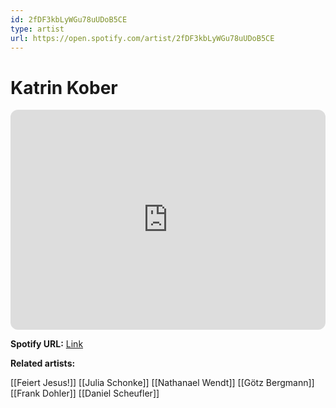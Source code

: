 ```yaml
---
id: 2fDF3kbLyWGu78uUDoB5CE
type: artist
url: https://open.spotify.com/artist/2fDF3kbLyWGu78uUDoB5CE
---
```

# Katrin Kober

<iframe style="border-radius:12px" src="https://open.spotify.com/embed/artist/2fDF3kbLyWGu78uUDoB5CE" width="100%" height="352" frameBorder="0" allowfullscreen="" allow="autoplay; clipboard-write; encrypted-media; fullscreen; picture-in-picture" loading="lazy"></iframe>

**Spotify URL:** [Link](https://open.spotify.com/artist/2fDF3kbLyWGu78uUDoB5CE)

**Related artists:**

[[Feiert Jesus!]]
[[Julia Schonke]]
[[Nathanael Wendt]]
[[Götz Bergmann]]
[[Frank Dohler]]
[[Daniel Scheufler]]
